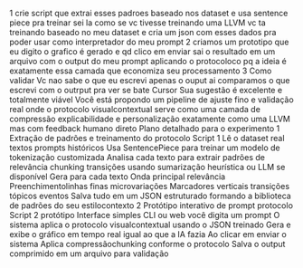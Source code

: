 1 crie script que extrai esses padroes baseado nos dataset e usa sentence piece pra treinar sei la como se vc tivesse treinando uma LLVM vc ta treinando baseado no meu dataset e cria um json com esses dados pra poder usar como interpretador do meu prompt
2 criamos um prototipo que eu digito o grafico é gerado e qd clico em enviar sai o resultado em um arquivo com o output do meu prompt aplicando o protocoloco pq a ideia é exatamente essa camada que economiza seu processamento
3 Como validar Vc nao sabe o que eu escrevi apenas o ouput ai comparamos o que escrevi com o outrput pra ver se bate
Cursor
Sua sugestão é excelente e totalmente viável Você está propondo um pipeline de ajuste fino e validação real onde o protocolo visualcontextual serve como uma camada de compressão explicabilidade e personalização  exatamente como uma LLVM mas com feedback humano direto
 Plano detalhado para o experimento
 1 Extração de padrões e treinamento do protocolo
 Script 1
 Lê o dataset real textos prompts históricos
 Usa SentencePiece para treinar um modelo de tokenização customizada
 Analisa cada texto para extrair padrões de relevância chunking transições usando sumarização heurística ou LLM se disponível
 Gera para cada texto
 Onda principal relevância
 Preenchimentolinhas finas microvariações
 Marcadores verticais transições tópicos eventos
 Salva tudo em um JSON estruturado formando a biblioteca de padrões do seu estilocontexto
 2 Protótipo interativo de prompt  protocolo
 Script 2 protótipo
 Interface simples CLI ou web você digita um prompt
 O sistema aplica o protocolo visualcontextual usando o JSON treinado
 Gera e exibe o gráfico em tempo real igual ao que a IA fazia
 Ao clicar em enviar o sistema
 Aplica compressãochunking conforme o protocolo
 Salva o output comprimido em um arquivo para validação